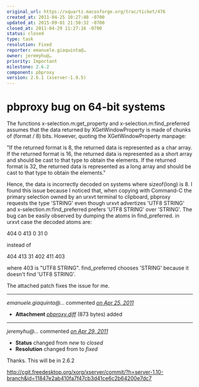 ```yaml
---
original_url: https://xquartz.macosforge.org/trac/ticket/476
created_at: 2011-04-25 10:27:48 -0700
updated_at: 2015-09-01 21:50:32 -0700
closed_at: 2011-04-29 11:27:16 -0700
status: closed
type: task
resolution: Fixed
reporter: emanuele.giaquinta@…
owner: jeremyhu@…
priority: Important
milestone: 2.6.2
component: pbproxy
version: 2.6.1 (xserver-1.9.5)
---
```


pbproxy bug on 64-bit systems
=============================


The functions x-selection.m:get\_property and x-selection.m:find\_preferred assumes that the data returned by XGetWindowProperty is made of chunks of (format / 8) bits. However, quoting the XGetWindowProperty manpage:

"If the returned format is 8, the returned data is represented as a char array. If the returned format is 16, the returned data is represented as a short array and should be cast to that type to obtain the elements. If the returned format is 32, the returned data is
represented as a long array and should be cast to that type to obtain the elements."

Hence, the data is incorrectly decoded on systems where sizeof(long) is 8. I found this issue because I noticed that, when copying with Command-C the primary selection owned by an urxvt terminal to clipboard, pbproxy requests the type 'STRING' even though urxvt advertizes 'UTF8 STRING' and x-selection.m:find\_preferred
prefers 'UTF8 STRING' over 'STRING'. The bug can be easily observed by dumping the atoms in find\_preferred. in urxvt case the decoded atoms are:

404 0 413 0 31 0

instead of

404 413 31 402 411 403

where 403 is "UTF8 STRING". find\_preferred chooses 'STRING' because it doesn't find 'UTF8 STRING'.

The attached patch fixes the issue for me.



---

*emanuele.giaquinta@…* commented *[on Apr 25, 2011](https://xquartz.macosforge.org/trac/attachment/ticket/476/pbproxy.diff "April 25, 2011 at 10:28 AM PDT")*

-   **Attachment** *[pbproxy.diff](../attachment/ticket/476/pbproxy.diff)* (873 bytes) added



---

*jeremyhu@…* commented *[on Apr 29, 2011](https://xquartz.macosforge.org/trac/ticket/476#comment:1 "April 29, 2011 at 11:27 AM PDT")*

-   **Status** changed from *new* to *closed*
-   **Resolution** changed from to *fixed*

Thanks. This will be in 2.6.2

<http://cgit.freedesktop.org/xorg/xserver/commit/?h=server-1.10-branch&id=11847e2ab410fa7f47cb3d41ce6c2b64200e7dc7>



